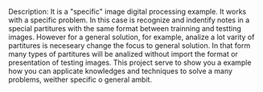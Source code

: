 Description:
  It is a "specific" image digital processing example. It works with a specific problem.  In this case is recognize and indentify notes in a special partitures with the same format between trainning and testting images. However for a general solution, for example, analize a lot varity of partitures is neceseary change the focus to general solution. In that form many types of partitures will be analized without import the format or presentation of testing images. This project serve to show you a example how you can applicate knowledges and techniques to solve a many problems, weither specific o general ambit.
